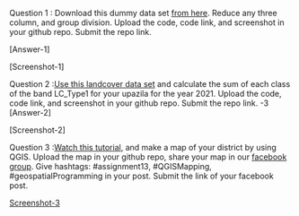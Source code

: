 Question 1 : Download this dummy data set [from here](https://data.humdata.org/dataset/cod-ps-bgd/resource/f23d4da2-e473-4960-9d94-37df92c8d044). Reduce any three column, and group division. 
Upload the code, code link, and screenshot in your github repo. Submit the repo link.

[Answer-1]

[Screenshot-1]


Question 2 :[Use this landcover data set](https://developers.google.com/earth-engine/datasets/catalog/MODIS_061_MCD12Q1) and calculate the sum of each class of the band LC_Type1 for your upazila for the year 2021. 
Upload the code, code link, and screenshot in your github repo. Submit the repo link. -3
[Answer-2]

[Screenshot-2]

Question 3 :[Watch this tutorial](https://www.youtube.com/watch?v=mrGqVM7Ww44), and make a map of your district by using QGIS. Upload the map in your github repo, share your map in our 
[facebook group](https://www.facebook.com/groups/902693884377077/). 
Give hashtags: #assignment13, #QGISMapping, #geospatialProgramming in your post. Submit the link of your facebook post. 


[Screenshot-3]()
